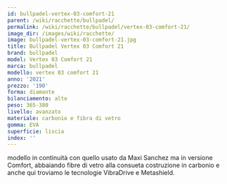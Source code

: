 ```yaml
---
id: bullpadel-vertex-03-comfort-21
parent: /wiki/racchette/bullpadel/
permalink: /wiki/racchette/bullpadel/vertex-03-comfort-21/
image_dir: /images/wiki/racchette/
image: bullpadel-vertex-03-comfort-21.jpg
title: Bullpadel Vertex 03 Comfort 21
brand: bullpadel
model: Vertex 03 Comfort 21
marca: bullpadel
modello: vertex 03 comfort 21
anno: '2021'
prezzo: '190'
forma: diamante
bilanciamento: alto
peso: 365-380
livello: avanzato
materiale: carbonio e fibra di vetro
gomma: EVA
superficie: liscia
index: ''
---
```

modello in continuità con quello usato da Maxi Sanchez ma in versione Comfort, abbaiando fibre di vetro alla consueta costruzione in carbonio e anche qui troviamo le tecnologie VibraDrive e Metashield.
